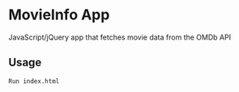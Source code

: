 # MovieInfo App

JavaScript/jQuery app that fetches movie data from the OMDb API

## Usage

```bash
Run index.html
```
